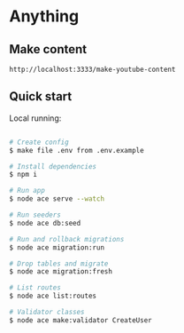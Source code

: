 # Anything

## Make content
```
http://localhost:3333/make-youtube-content
```

## Quick start
Local running:
```sh

# Create config
$ make file .env from .env.example

# Install dependencies
$ npm i

# Run app
$ node ace serve --watch

# Run seeders
$ node ace db:seed

# Run and rollback migrations
$ node ace migration:run

# Drop tables and migrate
$ node ace migration:fresh

# List routes
$ node ace list:routes

# Validator classes
$ node ace make:validator CreateUser


```